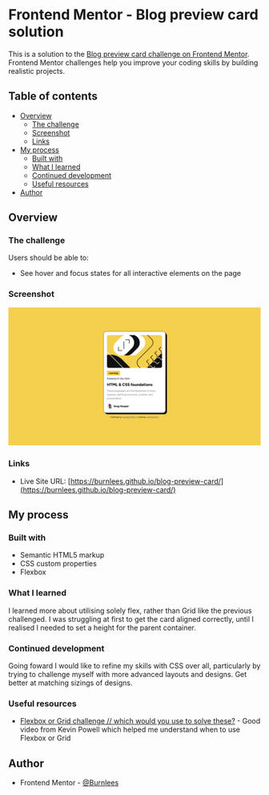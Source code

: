 # Frontend Mentor - Blog preview card solution

This is a solution to the [Blog preview card challenge on Frontend Mentor](https://www.frontendmentor.io/challenges/blog-preview-card-ckPaj01IcS). Frontend Mentor challenges help you improve your coding skills by building realistic projects. 

## Table of contents

- [Overview](#overview)
  - [The challenge](#the-challenge)
  - [Screenshot](#screenshot)
  - [Links](#links)
- [My process](#my-process)
  - [Built with](#built-with)
  - [What I learned](#what-i-learned)
  - [Continued development](#continued-development)
  - [Useful resources](#useful-resources)
- [Author](#author)

## Overview

### The challenge

Users should be able to:

- See hover and focus states for all interactive elements on the page

### Screenshot

![](blog-preview-card-ss.png)


### Links

- Live Site URL: [https://burnlees.github.io/blog-preview-card/](https://burnlees.github.io/blog-preview-card/)

## My process

### Built with

- Semantic HTML5 markup
- CSS custom properties
- Flexbox


### What I learned

I learned more about utilising solely flex, rather than Grid like the previous challenged. I was struggling at first to get the card aligned correctly, until I realised I needed to set a height for the parent container. 

### Continued development

Going foward I would like to refine my skills with CSS over all, particularly by trying to challenge myself with more advanced layouts and designs. Get better at matching sizings of designs. 

### Useful resources

- [Flexbox or Grid challenge // which would you use to solve these?](https://youtu.be/aKFB5Bjk6KM?si=x37MnxKjDeTMmlCu) - Good video from Kevin Powell which helped me understand when to use Flexbox or Grid

## Author

- Frontend Mentor - [@Burnlees](https://www.frontendmentor.io/profile/burnlees)
